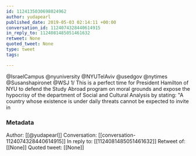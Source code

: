 ```yaml
---
id: 1124135030698024962
author: yudapearl
published_date: 2019-05-03 02:14:11 +00:00
conversation_id: 1124074328440614915
in_reply_to: 1124081485051461632
retweet: None
quoted_tweet: None
type: tweet
tags:

---
```


@IsraelCampus @nyuniversity @NYUTelAviv @usedgov @nytimes @Susanshapironet @WSJ 1/
This is a perfect time for President Hamilton of NYU to defend the Study Abroad program on moral grounds and expose the hypocrisy of the department of Social and Cultural Analysis by stating: "A country whose existence is under daily threats 
cannot be expected to invite in

### Metadata

Author: [[@yudapearl]]
Conversation: [[conversation-1124074328440614915]]
In reply to: [[1124081485051461632]]
Retweet of: [[None]]
Quoted tweet: [[None]]
